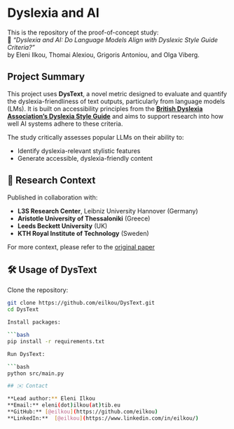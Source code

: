 # Dyslexia and AI

This is the repository of the proof-of-concept study:  
📄 *“Dyslexia and AI: Do Language Models Align with Dyslexic Style Guide Criteria?”*  
by Eleni Ilkou, Thomai Alexiou, Grigoris Antoniou, and Olga Viberg.

## Project Summary

This project uses **DysText**, a novel metric designed to evaluate and quantify the dyslexia-friendliness of text outputs, particularly from language models (LMs). It is built on accessibility principles from the **[British Dyslexia Association’s Dyslexia Style Guide](https://cdn.bdadyslexia.org.uk/uploads/documents/Advice/style-guide/BDA-Style-Guide-2023.pdf?v=1680514568)** and aims to support research into how well AI systems adhere to these criteria.

The study critically assesses popular LLMs on their ability to:
- Identify dyslexia-relevant stylistic features
- Generate accessible, dyslexia-friendly content

## 🔬 Research Context

Published in collaboration with:
- **L3S Research Center**, Leibniz University Hannover (Germany)
- **Aristotle University of Thessaloniki** (Greece)
- **Leeds Beckett University** (UK)
- **KTH Royal Institute of Technology** (Sweden)

For more context, please refer to the [original paper]([https://your-paper-link.com](https://github.com/eilkou/DysText/blob/main/_AIED25__Dyslexia___AI___Camera_ready.pdf)) 


## 🛠️ Usage of DysText

Clone the repository:

```bash
git clone https://github.com/eilkou/DysText.git
cd DysText

Install packages:

```bash
pip install -r requirements.txt

Run DysText:

```bash
python src/main.py

## ✉️ Contact

**Lead author:** Eleni Ilkou  
**Email:** eleni(dot)ilkou(at)tib.eu
**GitHub:** [@eilkou](https://github.com/eilkou)
**LinkedIn:**  [@eilkou](https://www.linkedin.com/in/eilkou/)
